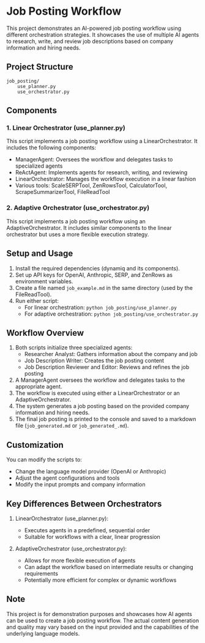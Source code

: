 # Job Posting Workflow

This project demonstrates an AI-powered job posting workflow using different orchestration strategies. It showcases the use of multiple AI agents to research, write, and review job descriptions based on company information and hiring needs.

## Project Structure

```
job_posting/
    use_planner.py
    use_orchestrator.py
```

## Components

### 1. Linear Orchestrator (use_planner.py)

This script implements a job posting workflow using a LinearOrchestrator. It includes the following components:

- ManagerAgent: Oversees the workflow and delegates tasks to specialized agents
- ReActAgent: Implements agents for research, writing, and reviewing
- LinearOrchestrator: Manages the workflow execution in a linear fashion
- Various tools: ScaleSERPTool, ZenRowsTool, CalculatorTool, ScrapeSummarizerTool, FileReadTool

### 2. Adaptive Orchestrator (use_orchestrator.py)

This script implements a job posting workflow using an AdaptiveOrchestrator. It includes similar components to the linear orchestrator but uses a more flexible execution strategy.

## Setup and Usage

1. Install the required dependencies (dynamiq and its components).
2. Set up API keys for OpenAI, Anthropic, SERP, and ZenRows as environment variables.
3. Create a file named `job_example.md` in the same directory (used by the FileReadTool).
4. Run either script:
   - For linear orchestration: `python job_posting/use_planner.py`
   - For adaptive orchestration: `python job_posting/use_orchestrator.py`

## Workflow Overview

1. Both scripts initialize three specialized agents:
   - Researcher Analyst: Gathers information about the company and job
   - Job Description Writer: Creates the job posting content
   - Job Description Reviewer and Editor: Reviews and refines the job posting
2. A ManagerAgent oversees the workflow and delegates tasks to the appropriate agent.
3. The workflow is executed using either a LinearOrchestrator or an AdaptiveOrchestrator.
4. The system generates a job posting based on the provided company information and hiring needs.
5. The final job posting is printed to the console and saved to a markdown file (`job_generated.md` or `job_generated_.md`).

## Customization

You can modify the scripts to:
- Change the language model provider (OpenAI or Anthropic)
- Adjust the agent configurations and tools
- Modify the input prompts and company information

## Key Differences Between Orchestrators

1. LinearOrchestrator (use_planner.py):
   - Executes agents in a predefined, sequential order
   - Suitable for workflows with a clear, linear progression

2. AdaptiveOrchestrator (use_orchestrator.py):
   - Allows for more flexible execution of agents
   - Can adapt the workflow based on intermediate results or changing requirements
   - Potentially more efficient for complex or dynamic workflows

## Note

This project is for demonstration purposes and showcases how AI agents can be used to create a job posting workflow. The actual content generation and quality may vary based on the input provided and the capabilities of the underlying language models.
